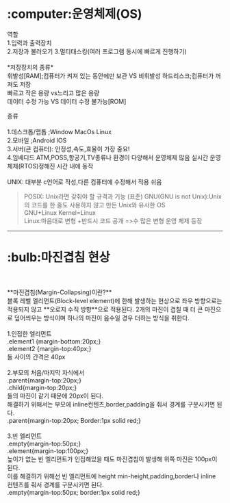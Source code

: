 <h1>:computer:운영체제(OS)</h1>
역할<br>
1.입력과 출력장치<br>
2.저장과 불러오기
3.멀티태스킹(여러 프로그램 동시에 빠르게 진행하기)
<br><br>
*저장장치의 종류*<br>
휘발성[RAM];컴퓨터가 켜져 있는 동안에만 보관 VS 비휘발성 하드리스크;컴퓨터가 꺼져도 저장<br>
빠르고 작은 용량 vs느리고 많은 용량<br>
데이터 수정 가능 VS 데이터 수정 불가능[ROM]<br>

종류 <br><br>
1.데스크톱/랩톱 ;Window MacOs Linux<br>
2.모바일 ;Android IOS<br>
3.서버(큰 컴퓨터): 안정성,속도,효율이 가장 중요!<br>
4.임베디드 ATM,POSS,항공기,TV종류나 환경이 다양해서 운영체제 많음
실시간 운영체제(RTOS)정해진 시간 내에 동작 <br><br>
UNIX: 대부분 c언어로 작성,다른 컴퓨터에 수정해서 적용 쉬움
>POSIX: Unix라면 갖춰야 할 규격과 기능 (표준)
GNU(GNU is not Unix):Unix의 코드를 한 줄도 사용하지 않고 만든 Unix와 유사한 OS<br>
GNU+Linux Kernel=Linux<br>
Linux:마음대로 변형 +반드시 코드 공개 =>수 많은 변형 운영 체제 등장

********
<h1>:bulb:마진겹침 현상</h1><br><br>
**마진겹침(Margin-Collapsing)이란?**<br> 블록 레벨 엘리먼트(Block-level element)에 한해 발생하는 현상으로 좌우 방향으로는 적용되지 않고 **오로지 수직 방향**으로 적용된다.
2개의 마진이 겹칠 때 더 큰 마진으로 덮어씌우는 방식이며 하나의 마진이 음수일 경우 더하는 방식을 취한다.<br><br>
1.인접한 엘리먼트<br>
.element1 {margin-bottom:20px;}<br>
.element2 {margin-top:40px;}<br>
둘 사이의 간격은 40px<br><br>
2.부모의 처음/마지막 자식에서<br>
.parent{margin-top:20px;}<br>
.child{margin-top:20px;}<br>
둘의 마진이 같기 때문에 20px이 된다.<br> 해결하기 위해서는 부모에 inline컨텐츠,border,padding을 줘서 경계를 구분시키면 된다.<br>
 .parent{margin-top:20px;
Border:1px solid red;}
<br><br>
3.빈 엘리먼트<br>
.empty{margin-top:50px;}<br>
.element{margin-top:100px;}<br>
높이가 없는 빈 엘리먼트가 인접해있을 때도 마진겹침이 발생해 위쪽 마진은 100px이 된다. <br>이를 해결하기 위해선 빈 엘리먼트에 height min-height,padding,border나 inline 컨텐츠를 줘서 경계를 구분시키면 된다.<br>
.empty{margin-top:50px;
border:1px solid red;}

